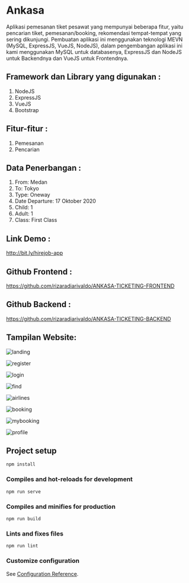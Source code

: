 # Ankasa
Aplikasi pemesanan tiket pesawat yang mempunyai beberapa fitur, yaitu pencarian tiket, pemesanan/booking, rekomendasi tempat-tempat yang sering dikunjungi. Pembuatan aplikasi ini menggunakan teknologi MEVN (MySQL, ExpressJS, VueJS, NodeJS), dalam pengembangan aplikasi ini kami menggunakan MySQL untuk databasenya, ExpressJS dan NodeJS untuk Backendnya dan VueJS untuk Frontendnya.

## Framework dan Library yang digunakan :
  1. NodeJS
  2. ExpressJS
  3. VueJS
  4. Bootstrap

## Fitur-fitur :
  1. Pemesanan
  2. Pencarian
  
## Data Penerbangan :
  1. From: Medan
  2. To: Tokyo
  3. Type: Oneway
  4. Date Departure: 17 Oktober 2020
  5. Child: 1
  6. Adult: 1
  7. Class: First Class
  
  ## Link Demo :
  http://bit.ly/hirejob-app
  
  ## Github Frontend :
  https://github.com/rizaradiarivaldo/ANKASA-TICKETING-FRONTEND
  
  ## Github Backend :
  https://github.com/rizaradiarivaldo/ANKASA-TICKETING-BACKEND
   
   
   
## Tampilan Website:

![landing](https://user-images.githubusercontent.com/57606080/96555784-6452f800-12e2-11eb-9829-6be2f18dc840.PNG)


![register](https://user-images.githubusercontent.com/57606080/96555870-7cc31280-12e2-11eb-95cf-d463c2a1928e.PNG)


![login](https://user-images.githubusercontent.com/57606080/96557175-1808b780-12e4-11eb-9c5d-0dca21957144.PNG)


![find](https://user-images.githubusercontent.com/57606080/96557222-2656d380-12e4-11eb-8576-497068949d09.PNG)


![airlines](https://user-images.githubusercontent.com/57606080/96557261-38d10d00-12e4-11eb-8ca1-d852b53fec9d.PNG)


![booking](https://user-images.githubusercontent.com/57606080/96557300-46869280-12e4-11eb-83b4-ef7e42248852.PNG)


![mybooking](https://user-images.githubusercontent.com/57606080/96557344-530aeb00-12e4-11eb-9394-a552476b3204.PNG)


![profile](https://user-images.githubusercontent.com/57606080/96557371-5e5e1680-12e4-11eb-877d-ad8c183c3fcd.PNG)


## Project setup
```
npm install
```

### Compiles and hot-reloads for development
```
npm run serve
```

### Compiles and minifies for production
```
npm run build
```

### Lints and fixes files
```
npm run lint
```

### Customize configuration
See [Configuration Reference](https://cli.vuejs.org/config/).
